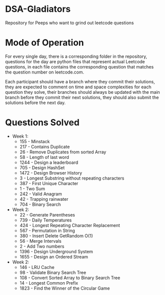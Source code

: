 # DSA-Gladiators
Repository for Peeps who want to grind out leetcode questions

# Mode of Operation

For every single day, there is a corresponding folder in the repository,
questions for the day are python files that represent actual Leetcode questions,
in each file contains the corresponding question that matches the question number on leetcode.com.

Each participant should have a branch where they commit their solutions, they are expected to comment on time and
space complexities for each question they solve, their branches should always be updated with the main branch before they commit their next solutions, they should also submit the solutions before the next day.

# Questions Solved

* Week 1:
  * 155 - Minstack
  * 217 - Contains Duplicate
  * 26 - Remove Duplicates from sorted Array
  * 58 - Length of last word
  * 1244 - Design a leaderboard
  * 705 - Design HashSet
  * 1472 - Design Browser History
  * 3 - Longest Substring without repeating characters
  * 387 - First Unique Character
  * 1 - Two Sum
  * 242 - Valid Anagram
  * 42 - Trapping rainwater
  * 704 - Binary Search
* Week 2:
  * 22 - Generate Parentheses
  * 739 - Daily Temperatures
  * 424 - Longest Repeating Character Replacement
  * 567 - Permutation in String 
  * 380 - Insert Delete GetRandom O(1)
  * 56 - Merge Intervals
  * 2 - Add Two numbers
  * 1396 - Design Underground System
  * 1655 - Design an Ordered Stream
* Week 2:
  * 146 - LRU Cache
  * 98 - Validate Binary Search Tree
  * 108 - Convert Sorted Array to Binary Search Tree
  * 14 - Longest Common Prefix
  * 1823 - Find the Winner of the Circular Game
  